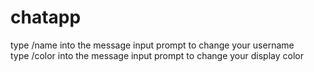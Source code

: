 # chatapp

type /name <new username> into the message input prompt to change your username <br>
type /color <RRRGGGBBB> into the message input prompt to change your display color

